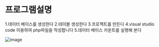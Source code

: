 # 프로그램설명

1.데이터 베이스를 생성한다
2.테이블 생성한다
3.프로젝트를 만든다
4.visual studio code 이용하여 php파일을 작성합니다
5.데이터 베이스 카운트를 실행해 본다

![image](https://user-images.githubusercontent.com/80745282/170223057-8338d5de-cfdd-49eb-a09b-06656e728ac4.png)
